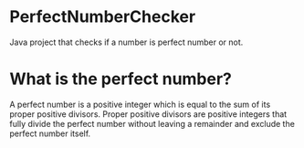 # PerfectNumberChecker
Java project that checks if a number is perfect number or not.

# What is the perfect number?
A perfect number is a positive integer which is equal to the sum of its proper positive divisors. Proper positive divisors are positive integers that fully divide the perfect number without leaving a remainder and exclude the perfect number itself.
